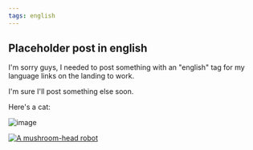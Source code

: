 ```yaml
---
tags: english 
---
```


## Placeholder post in english

I'm sorry guys, I needed to post something with an "english" tag for my language links on the landing to work. 

I'm sure I'll post something else soon.

Here's a cat:

![image](https://github.com/sansmerde/sansmerde.github.io/assets/156181842/082ae77b-40d1-4717-9770-d066dec631b8)

[![A mushroom-head robot](/assets/images/codey.jpg 'Codey the Codecademy mascot')](https://codecademy.com)



